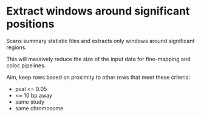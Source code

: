 Extract windows around significant positions
============================================

Scans summary statistic files and extracts only windows around significant regions.

This will massively reduce the size of the input data for fine-mapping and coloc pipelines.

Aim, keep rows based on proximity to other rows that meet these criteria:
- pval <= 0.05
- <= 10 bp away
- same study
- same chromosome
